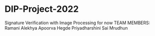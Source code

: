 # DIP-Project-2022
Signature Verification with Image Processing for now
TEAM MEMBERS:
        Ramani
        Alekhya
        Apoorva Hegde
        Priyadharshini
        Sai Mrudhun
